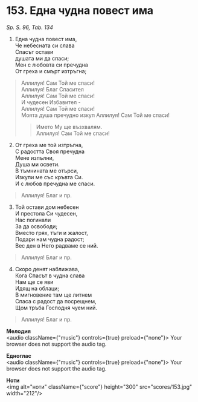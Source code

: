 # 153. Една чудна повест има  

*Sp. S. 96, Tab. 134*  

1. Една чудна повест има,  
Че небесната си слава  
Спасът остави  
душата ми да спаси;  
Мен с любовта си пречудна  
От греха и смърт изтръгна;  

> Аллилуя! Сам Той ме спаси!  
> Аллилуя! Благ Спасител  
> Аллилуя! Сам Той ме спаси!  
> И чудесен Избавител -  
> Аллилуя! Сам Той ме спаси!  
> Моята душа пречудно изкуп
> Аллилуя! Сам Той ме спаси!  
>> Името Му ще възхвалям.  
> Аллилуя! Сам Той ме спаси!  

2. От греха ме той изтръгна,  
С радостта Своя пречудна  
Мене изпълни,  
Душа ми освети.  
В тъмнината ме отърси,  
Изкупи ме със кръвта Си.  
И с любов пречудна ме спаси.  

> Аллилуя! Благ и пр.  

3. Той остави дом небесен  
И престола Си чудесен,  
Нас погинали  
За да освободи;  
Вместо грях, тъги и жалост,  
Подари нам чудна радост;  
Вес ден в Него радваме се ний.  

> Аллилуя! Благ и пр.  

4. Скоро денят наближава,  
Кога Спасът в чудна слава  
Нам ще се яви  
Идящ на облаци;  
В мигновение там ще литнем  
Спаса с радост да посрещнем,  
Щом тръба Господня чуем ний.  

> Аллилуя! Благ и пр.  

__Мелодия__  
<audio className={"music"} controls={true} preload={"none"}><source src="mp3/153.mp3" type="audio/mpeg"/>
Your browser does not support the audio tag.
</audio>  

__Едноглас__  
<audio className={"music"} controls={true} preload={"none"}><source src="transp/153.mp3" type="audio/mpeg"/>
Your browser does not support the audio tag.
</audio>  

__Ноти__  
<img alt="ноти" className={"score"} height="300" src="scores/153.jpg" width="212"/>
